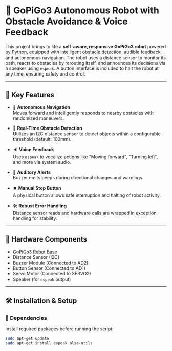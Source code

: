 # 🤖 GoPiGo3 Autonomous Robot with Obstacle Avoidance & Voice Feedback

This project brings to life a **self-aware, responsive GoPiGo3 robot** powered by Python, equipped with intelligent obstacle detection, audible feedback, and autonomous navigation. The robot uses a distance sensor to monitor its path, reacts to obstacles by rerouting itself, and announces its decisions via a speaker using `espeak`. A button interface is included to halt the robot at any time, ensuring safety and control.

---

## 🚀 Key Features

- 🔄 **Autonomous Navigation**  
  Moves forward and intelligently responds to nearby obstacles with randomized maneuvers.

- 📏 **Real-Time Obstacle Detection**  
  Utilizes an I2C distance sensor to detect objects within a configurable threshold (default: 100mm).

- 🔈 **Voice Feedback**  
  Uses `espeak` to vocalize actions like "Moving forward", "Turning left", and more via system audio.

- 📣 **Auditory Alerts**  
  Buzzer emits beeps during directional changes and warnings.

- ⏹️ **Manual Stop Button**  
  A physical button allows safe interruption and halting of robot activity.

- 🛠️ **Robust Error Handling**  
  Distance sensor reads and hardware calls are wrapped in exception handling for stability.

---

## 🧩 Hardware Components

- [GoPiGo3 Robot Base](https://www.dexterindustries.com/gopigo3/)
- Distance Sensor (I2C)
- Buzzer Module (Connected to AD2)
- Button Sensor (Connected to AD1)
- Servo Motor (Connected to SERVO2)
- Speaker (for `espeak` output)

---

## 🛠️ Installation & Setup

### 🔧 Dependencies

Install required packages before running the script:

```bash
sudo apt-get update
sudo apt-get install espeak alsa-utils
